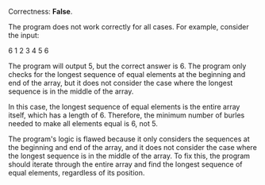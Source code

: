 Correctness: **False**.

The program does not work correctly for all cases. For example, consider the input:

6
1 2 3 4 5 6

The program will output 5, but the correct answer is 6. The program only checks for the longest sequence of equal elements at the beginning and end of the array, but it does not consider the case where the longest sequence is in the middle of the array.

In this case, the longest sequence of equal elements is the entire array itself, which has a length of 6. Therefore, the minimum number of burles needed to make all elements equal is 6, not 5.

The program's logic is flawed because it only considers the sequences at the beginning and end of the array, and it does not consider the case where the longest sequence is in the middle of the array. To fix this, the program should iterate through the entire array and find the longest sequence of equal elements, regardless of its position.
